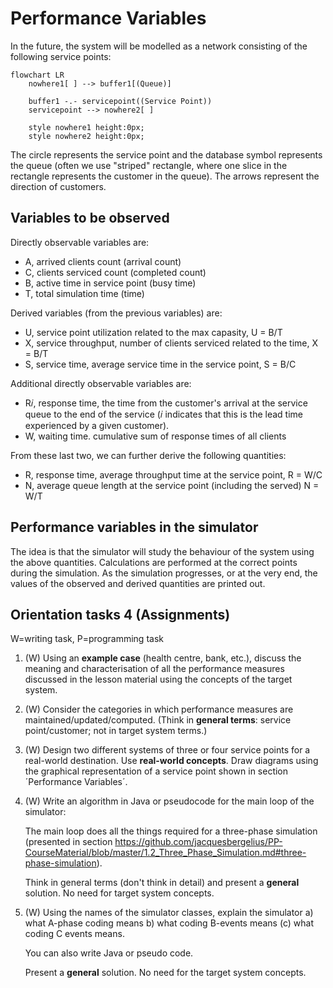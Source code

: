 # Performance Variables

In the future, the system will be modelled as a network consisting of the following service points:
```mermaid
flowchart LR
    nowhere1[ ] --> buffer1[(Queue)]

    buffer1 -.- servicepoint((Service Point))
    servicepoint --> nowhere2[ ]

    style nowhere1 height:0px;
    style nowhere2 height:0px;
```
The circle represents the service point and the database symbol represents the queue (often we use "striped" rectangle, where one slice in the rectangle represents the customer in the queue). The arrows represent the direction of customers.

## Variables to be observed

Directly observable variables are:
- A, arrived clients count (arrival count)
- C, clients serviced count (completed count)
- B, active time in service point (busy time)
- T, total simulation time (time)

Derived variables (from the previous variables) are:
- U, service point utilization related to the max capasity, U = B/T
- X, service throughput, number of clients serviced related to the time, X = B/T
- S, service time, average service time in the service point, S = B/C

Additional directly observable variables are:
- R𝑖, response time, the time from the customer's arrival at the service queue to the end of the service (𝑖 indicates that this is the lead time experienced by a given customer).
- W, waiting time. cumulative sum of response times of all clients

From these last two, we can further derive the following quantities:
- R, response time, average throughput time at the service point, R = W/C
- N, average queue length at the service point (including the served) N = W/T

## Performance variables in the simulator

The idea is that the simulator will study the behaviour of the system using the above quantities. Calculations are performed at the correct points during the simulation. As the simulation progresses, or at the very end, the values of the observed and derived quantities are printed out.

## Orientation tasks 4 (Assignments)

W=writing task, P=programming task

1. (W) Using an **example case** (health centre, bank, etc.), discuss the meaning and characterisation of all the performance measures discussed in the lesson material using the concepts of the target system.

2. (W) Consider the categories in which performance measures are maintained/updated/computed. (Think in **general terms**: service point/customer; not in target system terms.)

3. (W) Design two different systems of three or four service points for a real-world destination. Use **real-world concepts**. Draw diagrams using the graphical representation of a service point shown in section ´Performance Variables´.

4. (W) Write an algorithm in Java or pseudocode for the main loop of the simulator:

    The main loop does all the things required for a three-phase simulation (presented in section https://github.com/jacquesbergelius/PP-CourseMaterial/blob/master/1.2_Three_Phase_Simulation.md#three-phase-simulation).

    Think in general terms (don't think in detail) and present a **general** solution. No need for target system concepts.

5. (W) Using the names of the simulator classes, explain the simulator
   a) what A-phase coding means
   b) what coding B-events means
   (c) what coding C events means.

    You can also write Java or pseudo code.

    Present a **general** solution. No need for the target system concepts.
